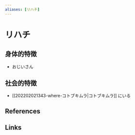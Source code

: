 ```yaml
---
aliases: [リハチ]
---
```

# リハチ

## 身体的特徴

- おじいさん

## 社会的特徴

- [[202202021343-where-コトブキムラ|コトブキムラ]] にいる

## References



## Links


